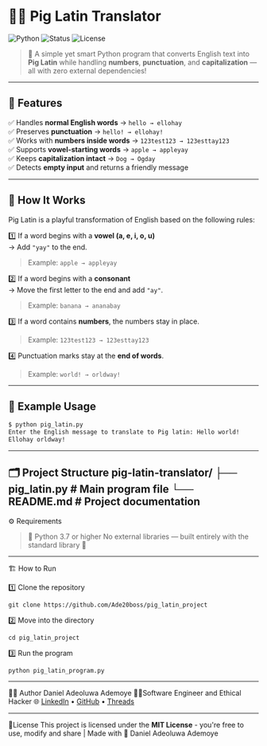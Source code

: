 # 🐷✨ Pig Latin Translator  

![Python](https://img.shields.io/badge/Python-3.7%2B-blue.svg)
![Status](https://img.shields.io/badge/Status-Active-brightgreen.svg)
![License](https://img.shields.io/badge/License-MIT-yellow.svg)

> 🧠 A simple yet smart Python program that converts English text into **Pig Latin** while handling **numbers**, **punctuation**, and **capitalization** — all with zero external dependencies!

---

## 🚀 Features  

✅ Handles **normal English words** → `hello → ellohay`  
✅ Preserves **punctuation** → `hello! → ellohay!`  
✅ Works with **numbers inside words** → `123test123 → 123esttay123`  
✅ Supports **vowel-starting words** → `apple → appleyay`  
✅ Keeps **capitalization intact** → `Dog → Ogday`  
✅ Detects **empty input** and returns a friendly message  

---

## 🧠 How It Works  

Pig Latin is a playful transformation of English based on the following rules:  

1️⃣ If a word begins with a **vowel (a, e, i, o, u)**  
→ Add `"yay"` to the end.  
> Example: `apple → appleyay`  

2️⃣ If a word begins with a **consonant**  
→ Move the first letter to the end and add `"ay"`.  
> Example: `banana → ananabay`  

3️⃣ If a word contains **numbers**, the numbers stay in place.  
> Example: `123test123 → 123esttay123`  

4️⃣ Punctuation marks stay at the **end of words**.  
> Example: `world! → orldway!`  

---

## 🧩 Example Usage  

```bash
$ python pig_latin.py
Enter the English message to translate to Pig latin: Hello world!
Ellohay orldway!
```
---

🗂️ Project Structure
pig-latin-translator/
├── pig_latin.py       # Main program file
└── README.md          # Project documentation
---

⚙️ Requirements
> 🐍 Python 3.7 or higher
> No external libraries — built entirely with the standard library 💪
---
🏗️ How to Run

1️⃣ Clone the repository
```
git clone https://github.com/Ade20boss/pig_latin_project
```

2️⃣ Move into the directory
```
cd pig_latin_project
```

3️⃣ Run the program
```
python pig_latin_program.py
```

---
👨‍💻 Author
Daniel Adeoluwa Ademoye
👨‍💻Software Engineer and Ethical Hacker
🌐 [LinkedIn](www.linkedin.com/in/daniel-ademoye-a05a56305) • [GitHub](https://github.com/Ade20boss) • [Threads](https://www.threads.com/@danieladeoluwaademoye)

---
📜License
This project is licensed under the **MIT License** - you're free to use, modify and share
| Made with 💖 Daniel Adeoluwa Ademoye




